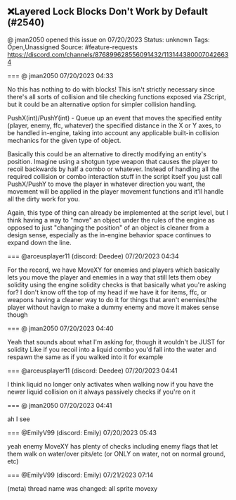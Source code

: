 ## ❌Layered Lock Blocks Don't Work by Default (#2540)
@ jman2050 opened this issue on 07/20/2023
Status: unknown
Tags: Open,Unassigned
Source: #feature-requests https://discord.com/channels/876899628556091432/1131443800070426634


=== @ jman2050 07/20/2023 04:33

No this has nothing to do with blocks! This isn't strictly necessary since there's all sorts of collision and tile checking functions exposed via ZScript, but it could be an alternative option for simpler collision handling. 

PushX(int)/PushY(int) - Queue up an event that moves the specified entity (player, enemy, ffc, whatever) the specified distance in the X or Y axes, to be handled in-engine, taking into account any applicable built-in collision mechanics for the given type of object.

Basically this could be an alternative to directly modifying an entity's position. Imagine using a shotgun type weapon that causes the player to recoil backwards by half a combo or whatever. Instead of handling all the required collision or combo interaction stuff in the script itself you just call PushX/PushY to move the player in whatever direction you want, the movement will be applied in the player movement functions and it'll handle all the dirty work for you.

Again, this type of thing can already be implemented at the script level, but I think having a way to "move" an object under the rules of the engine as opposed to just "changing the position" of an object is cleaner from a design sense, especially as the in-engine behavior space continues to expand down the line.

=== @arceusplayer11 (discord: Deedee) 07/20/2023 04:34

For the record, we have MoveXY for enemies and players
which basically lets you move the player and enemies in a way that still lets them obey solidity
using the engine solidity checks
is that basically what you're asking for?
I don't know off the top of my head if we have it for items, ffc, or weapons
having a cleaner way to do it for things that aren't enemies/the player without havign to make a dummy enemy and move it makes sense though

=== @ jman2050 07/20/2023 04:40

Yeah that sounds about what I'm asking for, though it wouldn't be JUST for solidity
Like if you recoil into a liquid combo you'd fall into the water and respawn the same as if you walked into it
for example

=== @arceusplayer11 (discord: Deedee) 07/20/2023 04:41

I think liquid no longer only activates when walking now
if you have the newer liquid collision on it always passively checks if you're on it

=== @ jman2050 07/20/2023 04:41

ah I see

=== @EmilyV99 (discord: Emily) 07/20/2023 05:43

yeah
enemy MoveXY has plenty of checks
including enemy flags that let them walk on water/over pits/etc
(or ONLY on water, not on normal ground, etc)

=== @EmilyV99 (discord: Emily) 07/21/2023 07:14

(meta) thread name was changed: all sprite movexy
